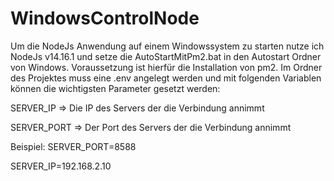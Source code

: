 # WindowsControlNode

Um die NodeJs Anwendung auf einem Windowssystem zu starten nutze ich NodeJs v14.16.1 und setze die AutoStartMitPm2.bat in den Autostart Ordner von Windows.
Voraussetzung ist hierfür die Installation von pm2.
Im Ordner des Projektes muss eine .env angelegt werden und mit folgenden Variablen können die wichtigsten Parameter gesetzt werden:


SERVER_IP => Die IP des Servers der die Verbindung annimmt

SERVER_PORT => Der Port des Servers der die Verbindung annimmt

Beispiel:
SERVER_PORT=8588

SERVER_IP=192.168.2.10
